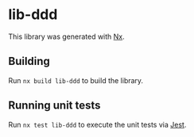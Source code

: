 # lib-ddd

This library was generated with [Nx](https://nx.dev).

## Building

Run `nx build lib-ddd` to build the library.

## Running unit tests

Run `nx test lib-ddd` to execute the unit tests via [Jest](https://jestjs.io).

